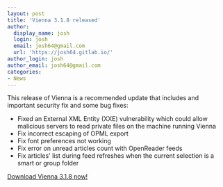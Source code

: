 ```yaml
---
layout: post
title: 'Vienna 3.1.8 released'
author:
  display_name: josh
  login: josh
  email: josh64@gmail.com
  url: 'https://josh64.gitlab.io/'
author_login: josh
author_email: josh64@gmail.com
categories:
- News
---
```


This release of Vienna is a recommended update that includes and important security fix and some bug fixes:

* Fixed an External XML Entity (XXE) vulnerability which could allow malicious servers to read private files on the machine running Vienna
* Fix incorrect escaping of OPML export
* Fix font preferences not working
* Fix error on unread articles count with OpenReader feeds
* Fix articles' list during feed refreshes when the current selection is a smart or group folder

[Download Vienna 3.1.8 now!](https://github.com/ViennaRSS/vienna-rss/releases/download/v%2F3.1.8/Vienna3.1.8.tar.gz)
